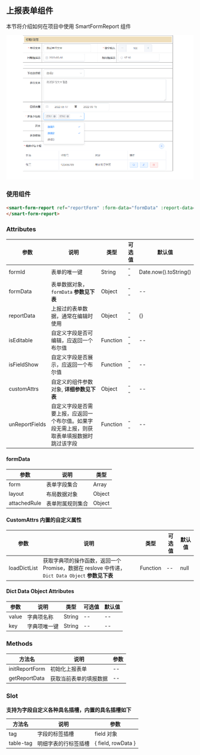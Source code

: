 ## 上报表单组件
本节将介绍如何在项目中使用 SmartFormReport 组件

<img class="readme-img" src="../../../assets/report.jpg" preview="SmartFormReport" preview-text="上报表单组件" title="上报表单组件" alt="上报表单组件"/>

### 使用组件
``` html
<smart-form-report ref="reportForm" :form-data="formData" :report-data="reportData">
</smart-form-report>
```

### Attributes
| 参数 | 说明 | 类型 | 可选值 | 默认值 |
| -- | -- | -- | -- | -- |
| formId | 表单的唯一键 | String | -- | Date.now().toString() |
| formData | 表单数据对象，`formData` **参数见下表** | Object | -- | -- |
| reportData | 上报过的表单数据，通常在编辑时使用 | Object | -- | {} |
| isEditable | 自定义字段是否可编辑，应返回一个布尔值 | Function | -- | -- |
| isFieldShow | 自定义字段是否展示，应返回一个布尔值 | Function | -- | -- |
| customAttrs | 自定义的组件参数对象, **详细参数见下表** | Object | -- | -- |
| unReportFields | 自定义字段是否需要上报，应返回一个布尔值。如果字段无需上报，则获取表单填报数据时跳过该字段 | Function | -- | -- |

#### formData
| 参数 | 说明 | 类型 |
| -- | -- | -- |
| form | 表单字段集合 | Array |
| layout | 布局数据对象 | Object |
| attachedRule | 表单附属规则集合 | Object |

#### CustomAttrs 内置的自定义属性
| 参数 | 说明 | 类型 | 可选值 | 默认值 |
| -- | -- | -- | -- | -- |
| loadDictList | 获取字典项的操作函数，返回一个Promise，数据在 reslove 中传递，`Dict Data Object` **参数见下表** | Function | -- | null |

#### Dict Data Object Attributes
| 参数 | 说明 | 类型 | 可选值 | 默认值 |
| -- | -- | -- | -- | -- |
| value | 字典项名称 | String | -- | -- |
| key | 字典项唯一键 | String | -- | -- |

### Methods
| 方法名 | 说明 | 参数 |
| -- | -- | -- |
| initReportForm | 初始化上报表单 | -- |
| getReportData | 获取当前表单的填报数据 | -- |

### Slot
**支持为字段自定义各种具名插槽，内置的具名插槽如下**

| 方法名 | 说明 | 参数 |
| -- | -- | -- |
| tag | 字段的标签插槽 | field 对象 |
| table-tag | 明细字表的行标签插槽 | { field, rowData } |